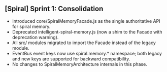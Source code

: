## [Spiral] Sprint 1: Consolidation

- Introduced core/SpiralMemoryFacade.js as the single authoritative API for spiral memory.
- Deprecated intelligent-spiral-memory.js (now a shim to the Facade with deprecation warning).
- All src/ modules migrated to import the Facade instead of the legacy module.
- EventBus event keys now use spiral.memory.* namespace; both legacy and new keys are supported for backward compatibility.
- No changes to SpiralMemoryArchitecture internals in this phase.